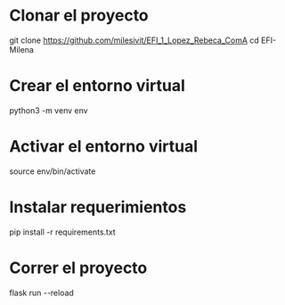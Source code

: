 # Clonar el proyecto
git clone https://github.com/milesivit/EFI_1_Lopez_Rebeca_ComA
cd EFI-Milena

# Crear el entorno virtual
python3 -m venv env

# Activar el entorno virtual
source env/bin/activate

# Instalar requerimientos
pip install -r requirements.txt

# Correr el proyecto
flask run --reload
